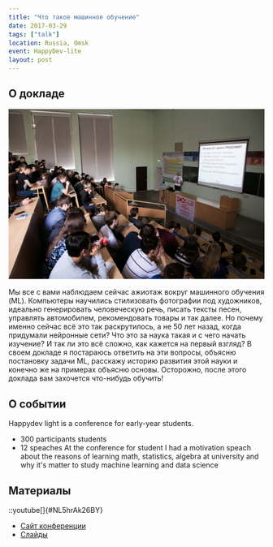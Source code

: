 ```yaml
---
title: "Что такое машинное обучение"
date: 2017-03-29
tags: ["talk"]
location: Russia, Omsk
event: HappyDev-lite
layout: post
---
```


## О докладе

![](/assets/2017-03-29-what-is-ml/image.jpeg)

Мы все с вами наблюдаем сейчас ажиотаж вокруг машинного обучения (ML). Компьютеры научились стилизовать фотографии под художников, идеально генерировать человеческую речь, писать тексты песен, управлять автомобилем, рекомендовать товары и так далее. Но почему именно сейчас всё это так раскрутилось, а не 50 лет назад, когда придумали нейронные сети? Что это за наука такая и с чего начать изучение? И так ли это всё сложно, как кажется на первый взгляд?
В своем докладе я постараюсь ответить на эти вопросы, объясню постановку задачи ML, расскажу историю развития этой науки и конечно же на примерах объясню основы. Осторожно, после этого доклада вам захочется что-нибудь обучить!

## О событии

Happydev light is a conference for early-year students.

- 300 participants students
- 12 speaches
  At the conference for student I had a motivation speach about the reasons of learning math, statistics, algebra at university and why it's matter to study machine learning and data science

## Материалы

::youtube[]{#NL5hrAk26BY}

- [Сайт конференции](https://2017-spring.happydev-lite.ru/)
- [Слайды](https://www.slideshare.net/HappyDev-lite/20170326-03-73733541)
